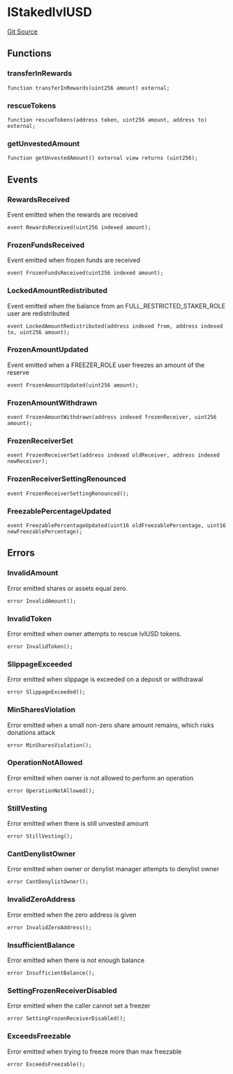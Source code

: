 # IStakedlvlUSD
[Git Source](https://github.com/Level-Money/contracts/blob/0fa663cd541ef95fb08cd2849fd8cc2be3967548/src/v1/interfaces/IStakedlvlUSD.sol)


## Functions
### transferInRewards


```solidity
function transferInRewards(uint256 amount) external;
```

### rescueTokens


```solidity
function rescueTokens(address token, uint256 amount, address to) external;
```

### getUnvestedAmount


```solidity
function getUnvestedAmount() external view returns (uint256);
```

## Events
### RewardsReceived
Event emitted when the rewards are received


```solidity
event RewardsReceived(uint256 indexed amount);
```

### FrozenFundsReceived
Event emitted when frozen funds are received


```solidity
event FrozenFundsReceived(uint256 indexed amount);
```

### LockedAmountRedistributed
Event emitted when the balance from an FULL_RESTRICTED_STAKER_ROLE user are redistributed


```solidity
event LockedAmountRedistributed(address indexed from, address indexed to, uint256 amount);
```

### FrozenAmountUpdated
Event emitted when a FREEZER_ROLE user freezes an amount of the reserve


```solidity
event FrozenAmountUpdated(uint256 amount);
```

### FrozenAmountWithdrawn

```solidity
event FrozenAmountWithdrawn(address indexed frozenReceiver, uint256 amount);
```

### FrozenReceiverSet

```solidity
event FrozenReceiverSet(address indexed oldReceiver, address indexed newReceiver);
```

### FrozenReceiverSettingRenounced

```solidity
event FrozenReceiverSettingRenounced();
```

### FreezablePercentageUpdated

```solidity
event FreezablePercentageUpdated(uint16 oldFreezablePercentage, uint16 newFreezablePercentage);
```

## Errors
### InvalidAmount
Error emitted shares or assets equal zero.


```solidity
error InvalidAmount();
```

### InvalidToken
Error emitted when owner attempts to rescue lvlUSD tokens.


```solidity
error InvalidToken();
```

### SlippageExceeded
Error emitted when slippage is exceeded on a deposit or withdrawal


```solidity
error SlippageExceeded();
```

### MinSharesViolation
Error emitted when a small non-zero share amount remains, which risks donations attack


```solidity
error MinSharesViolation();
```

### OperationNotAllowed
Error emitted when owner is not allowed to perform an operation


```solidity
error OperationNotAllowed();
```

### StillVesting
Error emitted when there is still unvested amount


```solidity
error StillVesting();
```

### CantDenylistOwner
Error emitted when owner or denylist manager attempts to denylist owner


```solidity
error CantDenylistOwner();
```

### InvalidZeroAddress
Error emitted when the zero address is given


```solidity
error InvalidZeroAddress();
```

### InsufficientBalance
Error emitted when there is not enough balance


```solidity
error InsufficientBalance();
```

### SettingFrozenReceiverDisabled
Error emitted when the caller cannot set a freezer


```solidity
error SettingFrozenReceiverDisabled();
```

### ExceedsFreezable
Error emitted when trying to freeze more than max freezable


```solidity
error ExceedsFreezable();
```

